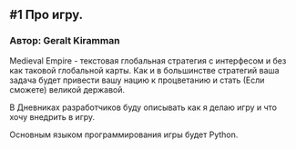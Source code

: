 ## #1 Про игру.
### Автор: Geralt Kiramman

Medieval Empire - текстовая глобальная стратегия с интерфесом и без как таковой глобальной карты.
Как и в большинстве стратегий ваша задача будет привести вашу нацию к процветанию и стать (Если сможете) великой державой.

В Дневниках разработчиков буду описывать как я делаю игру и что хочу внедрить в игру.

Основным языком программирования игры будет Python.